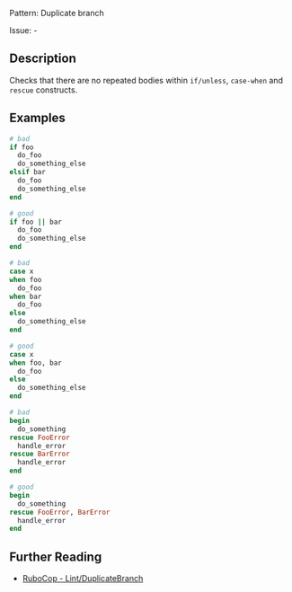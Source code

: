 Pattern: Duplicate branch

Issue: -

## Description

Checks that there are no repeated bodies within `if/unless`, `case-when` and `rescue` constructs.

## Examples

```ruby
# bad
if foo
  do_foo
  do_something_else
elsif bar
  do_foo
  do_something_else
end

# good
if foo || bar
  do_foo
  do_something_else
end

# bad
case x
when foo
  do_foo
when bar
  do_foo
else
  do_something_else
end

# good
case x
when foo, bar
  do_foo
else
  do_something_else
end

# bad
begin
  do_something
rescue FooError
  handle_error
rescue BarError
  handle_error
end

# good
begin
  do_something
rescue FooError, BarError
  handle_error
end
```

## Further Reading

* [RuboCop - Lint/DuplicateBranch](https://docs.rubocop.org/rubocop/cops_lint.html#lintduplicatebranch)

